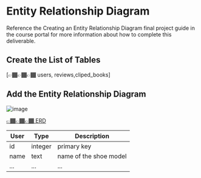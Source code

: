 # Entity Relationship Diagram

Reference the Creating an Entity Relationship Diagram final project guide in the course portal for more information about how to complete this deliverable.

## Create the List of Tables

[👉🏾👉🏾👉🏾 users, reviews,cliped_books]

## Add the Entity Relationship Diagram
![image](https://github.com/user-attachments/assets/01436e0f-9ca5-450f-bd91-e1716bcb2bbc)


[👉🏾👉🏾👉🏾 ERD](https://dbdiagram.io/d/Web103_Capstone-Project-671e6d4597a66db9a36bce85)

| User | Type | Description |
|-------------|------|-------------|
| id | integer | primary key |
| name | text | name of the shoe model |
| ... | ... | ... |

